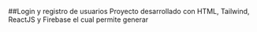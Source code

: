 ##Login y registro de usuarios
Proyecto desarrollado con HTML, Tailwind, ReactJS y Firebase el cual permite generar 

